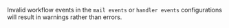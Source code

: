 Invalid workflow events in the `mail events` or `handler events` configurations will result in warnings rather than errors.
